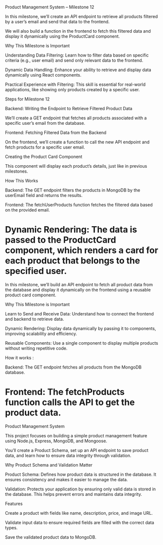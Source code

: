
Product Management System – Milestone 12

In this milestone, we’ll create an API endpoint to retrieve all products filtered by a user’s email and send that data to the frontend.

We will also build a function in the frontend to fetch this filtered data and display it dynamically using the ProductCard component.

Why This Milestone is Important

Understanding Data Filtering: Learn how to filter data based on specific criteria (e.g., user email) and send only relevant data to the frontend.

Dynamic Data Handling: Enhance your ability to retrieve and display data dynamically using React components.

Practical Experience with Filtering: This skill is essential for real-world applications, like showing only products created by a specific user.

Steps for Milestone 12
    
  Backend: Writing the Endpoint to Retrieve Filtered Product Data

We’ll create a GET endpoint that fetches all products associated with a specific user’s email from the database.


Frontend: Fetching Filtered Data from the Backend

On the frontend, we’ll create a function to call the new API endpoint and fetch products for a specific user email.

 Creating the Product Card Component
 
This component will display each product’s details, just like in previous milestones.

How This Works

Backend: The GET endpoint filters the products in MongoDB by the userEmail field and returns the results.

Frontend: The fetchUserProducts function fetches the filtered data based on the provided email.

Dynamic Rendering: The data is passed to the ProductCard component, which renders a card for each product that belongs to the specified user.
=======

In this milestone, we’ll build an API endpoint to fetch all product data from the database and display it dynamically on the frontend using a reusable product card component.

Why This Milestone is Important

Learn to Send and Receive Data: Understand how to connect the frontend and backend to retrieve data.

Dynamic Rendering: Display data dynamically by passing it to components, improving scalability and efficiency.


Reusable Components: Use a single component to display multiple products without writing repetitive code.

How it works :

Backend: The GET endpoint fetches all products from the MongoDB database.

Frontend: The fetchProducts function calls the API to get the product data.
=======
Product Management System

This project focuses on building a simple product management feature using Node.js, Express, MongoDB, and Mongoose. 

You’ll create a Product Schema, set up an API endpoint to save product data, and learn how to ensure data integrity through validation.

Why Product Schema and Validation Matter

Product Schema: Defines how product data is structured in the database. It ensures consistency and makes it easier to manage the data.

Validation: Protects your application by ensuring only valid data is stored in the database. This helps prevent errors and maintains data integrity.

Features

Create a product with fields like name, description, price, and image URL.

Validate input data to ensure required fields are filled with the correct data types.

Save the validated product data to MongoDB.

